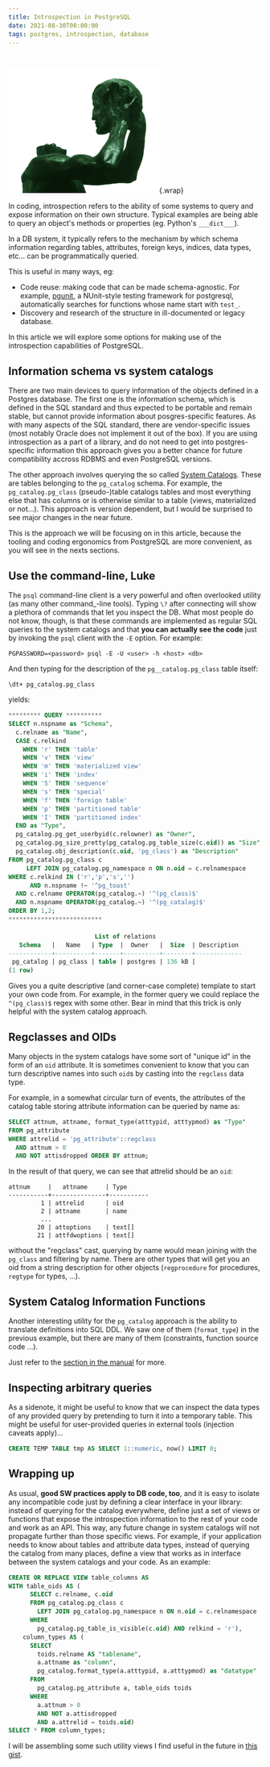 ```yaml
---
title: Introspection in PostgreSQL
date: 2021-08-30T00:00:00
tags: postgres, introspection, database
---
```


&nbsp;

![&nbsp;](/images/introspection.png "Detail of Alexander Stirling Calder Introspection (c. 1935)"){.wrap}

In coding, introspection refers to the ability of some systems to query and
expose information on their own structure. Typical examples are being able to
query an object's methods or properties (eg. Python's `___dict___`). 

In a DB system, it typically refers to the mechanism by which schema
information regarding tables, attributes, foreign keys, indices, data types, etc... can be
programmatically queried.

This is useful in many ways, eg:

- Code reuse: making code that can be made schema-agnostic. For example,
  [pgunit](https://github.com/adrianandrei-ca/pgunit), a NUnit-style testing
  framework for postgresql, automatically searches for functions whose name
  start with `test_`.
- Discovery and research of the structure in ill-documented or legacy
  database.

In this article we will explore some options for making use of the
introspection capabilities of PostgreSQL.

## Information schema vs system catalogs

There are two main devices to query information of the objects defined in a
Postgres database. The first one is the information schema, which is defined in
the SQL standard and thus expected to be portable and remain stable, but cannot
provide information about posgres-specific features. As with many aspects of
the SQL standard, there are vendor-specific issues (most notably Oracle does
not implement it out of the box). If you are using introspection as
a part of a library, and do not need to get into postgres-specific
information this approach gives you a better chance for future compatibility
accross RDBMS and even PostgreSQL versions. 

The other approach involves querying the so called [System
Catalogs](https://www.postgresql.org/docs/13/catalogs.html). These are tables
belonging to the `pg_catalog` schema. For example, the `pg_catalog.pg_class`
(pseudo-)table catalogs tables and most everything else that has columns or is
otherwise similar to a table (views, materialized or not...). This approach
is version dependent, but I would be surprised to see major changes in the
near future. 

This is the approach we will be focusing on in this article, because the
tooling and coding ergonomics from PostgreSQL are more convenient, as you will
see in the nexts sections.

## Use the command-line, Luke

The `psql` command-line client is a very powerful and often overlooked utility
(as many other command_-line tools). Typing `\?` after connecting will show a
plethora of commands that let you inspect the DB. What most people do not know,
         though, is that these commands are implemented as regular SQL queries
         to the system catalogs and that **you can actually see the code** just
         by invoking the `psql` client with the `-E` option. For example:

```
PGPASSWORD=<password> psql -E -U <user> -h <host> <db>
```

And then typing for the description of the `pg__catalog.pg_class` table itself:

```
\dt+ pg_catalog.pg_class
```

yields:

```sql
********* QUERY **********
SELECT n.nspname as "Schema",
  c.relname as "Name",
  CASE c.relkind 
    WHEN 'r' THEN 'table' 
    WHEN 'v' THEN 'view' 
    WHEN 'm' THEN 'materialized view' 
    WHEN 'i' THEN 'index' 
    WHEN 'S' THEN 'sequence' 
    WHEN 's' THEN 'special' 
    WHEN 'f' THEN 'foreign table' 
    WHEN 'p' THEN 'partitioned table' 
    WHEN 'I' THEN 'partitioned index' 
  END as "Type",
  pg_catalog.pg_get_userbyid(c.relowner) as "Owner",
  pg_catalog.pg_size_pretty(pg_catalog.pg_table_size(c.oid)) as "Size",
  pg_catalog.obj_description(c.oid, 'pg_class') as "Description"
FROM pg_catalog.pg_class c
     LEFT JOIN pg_catalog.pg_namespace n ON n.oid = c.relnamespace
WHERE c.relkind IN ('r','p','s','')
      AND n.nspname !~ '^pg_toast'
  AND c.relname OPERATOR(pg_catalog.~) '^(pg_class)$'
  AND n.nspname OPERATOR(pg_catalog.~) '^(pg_catalog)$'
ORDER BY 1,2;
**************************

                        List of relations
   Schema   |   Name   | Type  |  Owner   |  Size  | Description
------------+----------+-------+----------+--------+-------------
 pg_catalog | pg_class | table | postgres | 136 kB |
(1 row)

```

Gives you a quite descriptive (and corner-case complete) template to start your
own code from. For example, in the former query we could replace the
`^(pg_class)$` regex with some other. Bear in mind that this trick is only
helpful with the system catalog approach.

## Regclasses and OIDs

Many objects in the system catalogs have some sort of "unique id" in the form
of an `oid` attribute. It is sometimes convenient to know that you can turn
descriptive names into such `oid`s by casting into the `regclass` data type.

For example, in a somewhat circular turn of events, the attributes of the
catalog table storing attribute information can be queried by name as:

```sql
SELECT attnum, attname, format_type(atttypid, atttypmod) as "Type" 
FROM pg_attribute 
WHERE attrelid = 'pg_attribute'::regclass 
  AND attnum > 0 
  AND NOT attisdropped ORDER BY attnum;
```

In the result of that query, we can see that attrelid should be an `oid`:

```
attnum     |   attname     | Type
-----------+---------------+-----------
         1 | attrelid      | oid
         2 | attname       | name
         ...
        20 | attoptions    | text[]
        21 | attfdwoptions | text[]
```

without the "regclass" cast, querying by name would mean joining with the
`pg_class` and filtering by name. There are other types that will get you an
oid from a string description for other objects (`regprocedure` for procedures,
    `regtype` for types, ...).


## System Catalog Information Functions

Another interesting utility for the `pg_catalog` approach is the ability to
translate definitions into SQL DDL. We saw one of them (`format_type`) in the
previous example, but there are many of them (constraints, function source code ...). 

Just refer to the [section in the manual](https://www.postgresql.org/docs/13/functions-info.html#FUNCTIONS-INFO-CATALOG-TABLE) for more.

## Inspecting arbitrary queries

As a sidenote, it might be useful to know that we can inspect the data types of
any provided query by pretending to turn it into a temporary table. This might
be useful for user-provided queries in external tools (injection caveats apply)...

```sql
CREATE TEMP TABLE tmp AS SELECT 1::numeric, now() LIMIT 0;
```

## Wrapping up

As usual, **good SW practices apply to DB code, too**, and it is easy to isolate any incompatible
code just by defining a clear interface in your library: instead of querying
for the catalog everywhere, define just a set of views or functions that expose
the introspection information to the rest of your code and work as an API. This
way, any future change in system catalogs will not propagate further than those
specific views. For example, if your application needs to know about tables
and attribute data types, instead of querying the catalog from many
places, define a view that works as in interface between the system
catalogs and your code. As an example: 

```sql
CREATE OR REPLACE VIEW table_columns AS
WITH table_oids AS (
      SELECT c.relname, c.oid
      FROM pg_catalog.pg_class c
        LEFT JOIN pg_catalog.pg_namespace n ON n.oid = c.relnamespace
      WHERE 
        pg_catalog.pg_table_is_visible(c.oid) AND relkind = 'r'),
    column_types AS (
      SELECT
        toids.relname AS "tablename", 
        a.attname as "column",
        pg_catalog.format_type(a.atttypid, a.atttypmod) as "datatype"
      FROM
        pg_catalog.pg_attribute a, table_oids toids
      WHERE
        a.attnum > 0
        AND NOT a.attisdropped
        AND a.attrelid = toids.oid)
SELECT * FROM column_types;
```

I will be assembling some such utility views I find useful in the future in [this gist](https://gist.github.com/jarnaldich/d5952a134d89dfac48d034ed141e86c5).

